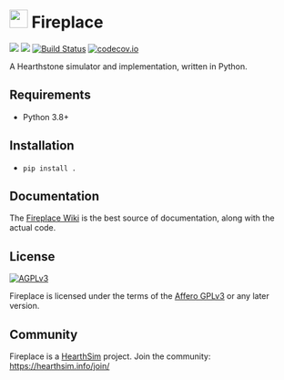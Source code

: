 # <img src="/logo.png" height="32" width="32"/> Fireplace
[![](https://img.shields.io/badge/python-3.8+-blue.svg)](https://www.python.org/download/releases/3.8.0/)
[![](https://img.shields.io/github/license/jleclanche/fireplace.svg)](https://github.com/jleclanche/fireplace/blob/master/LICENSE.md)
[![Build Status](https://travis-ci.org/jleclanche/fireplace.svg?branch=master)](https://travis-ci.org/jleclanche/fireplace)
[![codecov.io](https://codecov.io/github/jleclanche/fireplace/coverage.svg?branch=master)](https://codecov.io/github/jleclanche/fireplace)

A Hearthstone simulator and implementation, written in Python.


## Requirements

* Python 3.8+


## Installation

* `pip install .`


## Documentation

The [Fireplace Wiki](https://github.com/jleclanche/fireplace/wiki) is the best
source of documentation, along with the actual code.


## License

[![AGPLv3](https://www.gnu.org/graphics/agplv3-88x31.png)](http://choosealicense.com/licenses/agpl-3.0/)

Fireplace is licensed under the terms of the
[Affero GPLv3](https://www.gnu.org/licenses/agpl-3.0.en.html) or any later version.


## Community

Fireplace is a [HearthSim](http://hearthsim.info/) project.
Join the community: <https://hearthsim.info/join/>
